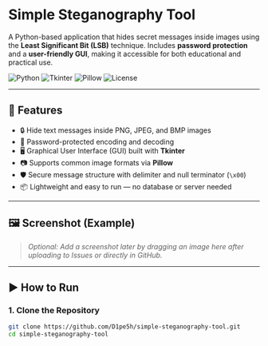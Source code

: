 # Simple Steganography Tool

A Python-based application that hides secret messages inside images using the **Least Significant Bit (LSB)** technique. Includes **password protection** and a **user-friendly GUI**, making it accessible for both educational and practical use.

![Python](https://img.shields.io/badge/Python-3.7%2B-blue)
![Tkinter](https://img.shields.io/badge/GUI-Tkinter-green)
![Pillow](https://img.shields.io/badge/Image-Pillow-yellow)
![License](https://img.shields.io/badge/License-MIT-orange)

---

## 🔧 Features
- 🔒 Hide text messages inside PNG, JPEG, and BMP images
- 🔐 Password-protected encoding and decoding
- 🖥️ Graphical User Interface (GUI) built with **Tkinter**
- 📷 Supports common image formats via **Pillow**
- 🛡️ Secure message structure with delimiter and null terminator (`\x00`)
- 📦 Lightweight and easy to run — no database or server needed

---

## 🖼️ Screenshot (Example)
> *Optional: Add a screenshot later by dragging an image here after uploading to Issues or directly in GitHub.*

<!-- If you add a screenshot file called `gui.png` in a `screenshots/` folder, use this: -->
<!-- ![GUI Demo](screenshots/gui.png) -->

---

## ▶️ How to Run

### 1. Clone the Repository
```bash
git clone https://github.com/D1pe5h/simple-steganography-tool.git
cd simple-steganography-tool
